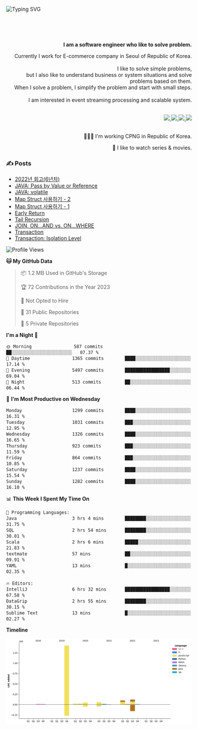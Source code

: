 ![Typing SVG](https://readme-typing-svg.herokuapp.com/?lines=Hello,+I'm+Changkwon+😎&height=150&width=1024&size=40&color=458588&background=282828&center=true&vCenter=true&multiline=false&duration=2000&pause=0)

<div align=right>
  <br/>
  <br/>  
  <br/>
  
  **I am a software engineer who like to solve problem.**<br/>
  
  Currently I work for E-commerce company in Seoul of Republic of Korea.<br/>
  <br/>
  I like to solve simple problems,<br/>
  but I also like to understand business or system situations and solve problems based on them.<br/>
  When I solve a problem, I simplify the problem and start with small steps.<br/>
  <br/>
  I am interested in event streaming processing and scalable system.<br/>
  <br/>
  
  <a href="https://about.spearkkk.dev/" target="_blank">
    <img src="https://img.shields.io/badge/website-305D61.svg?&style=for-the-badge&logo=About.me&logoColor=ffffff&labelColor=305D61&logoWidth=20"/>
  </a>
  <a href="https://www.linkedin.com/in/changkwon-jeong-754376135/" target="_blank">
    <img src="https://img.shields.io/badge/LinkedIn-305D61.svg?&style=for-the-badge&logo=linkedin&logoColor=ffffff&labelColor=305D61&logoWidth=20"/>
  </a>
  <a href="https://about.spearkkk.dev/resume/" target="_blank">
    <img src="https://img.shields.io/badge/resume-305D61.svg?&style=for-the-badge&logo=ReadtheDocs&logoColor=ffffff&labelColor=305D61&logoWidth=20"/>
  </a>
  <a href="https://spearkkk.dev/" target="_blank">
    <img src="https://img.shields.io/badge/blog-305D61.svg?&style=for-the-badge&logo=ReadtheDocs&logoColor=ffffff&labelColor=305D61&logoWidth=20"/>
  </a>
  
  <br/>
  <br/>
  
  👨🏼‍💻 I'm working CPNG in Republic of Korea.
  <br/>
  
  🍿 I like to watch series & movies.
  <br/>

</div>
  
<div align=left>
  
  <div>
    
  ### ✍️ Posts
    
  </div>
  
  <!-- BLOGPOSTS:START -->
- [2022년 회고(6년차)](https://spearkkk.dev/6년차-회고)
- [JAVA: Pass by Value or Reference](https://spearkkk.dev/java-pass-by-value-or-reference)
- [JAVA: volatile](https://spearkkk.dev/java-volatile)
- [Map Struct 사용하기 - 2](https://spearkkk.dev/map-struct-2)
- [Map Struct 사용하기 - 1](https://spearkkk.dev/map-struct-1)
- [Early Return](https://spearkkk.dev/early-return)
- [Tail Recursion](https://spearkkk.dev/tail-recursion)
- [JOIN, ON...AND vs. ON...WHERE](https://spearkkk.dev/join-on-and-on-where)
- [Transaction](https://spearkkk.dev/transaction)
- [Transaction: Isolation Level](https://spearkkk.dev/transaction-isolation-level)
<!-- BLOGPOSTS:END -->

  
<!--START_SECTION:waka-->
![Profile Views](http://img.shields.io/badge/Profile%20Views-0-blue)

**🐱 My GitHub Data** 

> 📦 1.2 MB Used in GitHub's Storage 
 > 
> 🏆 72 Contributions in the Year 2023
 > 
> 🚫 Not Opted to Hire
 > 
> 📜 31 Public Repositories 
 > 
> 🔑 5 Private Repositories 
 > 
**I'm a Night 🦉** 

```text
🌞 Morning                587 commits         ██░░░░░░░░░░░░░░░░░░░░░░░   07.37 % 
🌆 Daytime                1365 commits        ████░░░░░░░░░░░░░░░░░░░░░   17.14 % 
🌃 Evening                5497 commits        █████████████████░░░░░░░░   69.04 % 
🌙 Night                  513 commits         ██░░░░░░░░░░░░░░░░░░░░░░░   06.44 % 
```
📅 **I'm Most Productive on Wednesday** 

```text
Monday                   1299 commits        ████░░░░░░░░░░░░░░░░░░░░░   16.31 % 
Tuesday                  1031 commits        ███░░░░░░░░░░░░░░░░░░░░░░   12.95 % 
Wednesday                1326 commits        ████░░░░░░░░░░░░░░░░░░░░░   16.65 % 
Thursday                 923 commits         ███░░░░░░░░░░░░░░░░░░░░░░   11.59 % 
Friday                   864 commits         ███░░░░░░░░░░░░░░░░░░░░░░   10.85 % 
Saturday                 1237 commits        ████░░░░░░░░░░░░░░░░░░░░░   15.54 % 
Sunday                   1282 commits        ████░░░░░░░░░░░░░░░░░░░░░   16.10 % 
```


📊 **This Week I Spent My Time On** 

```text
💬 Programming Languages: 
Java                     3 hrs 4 mins        ████████░░░░░░░░░░░░░░░░░   31.75 % 
SQL                      2 hrs 54 mins       ████████░░░░░░░░░░░░░░░░░   30.01 % 
Scala                    2 hrs 6 mins        █████░░░░░░░░░░░░░░░░░░░░   21.83 % 
textmate                 57 mins             ██░░░░░░░░░░░░░░░░░░░░░░░   09.91 % 
YAML                     13 mins             █░░░░░░░░░░░░░░░░░░░░░░░░   02.35 % 

🔥 Editors: 
IntelliJ                 6 hrs 32 mins       █████████████████░░░░░░░░   67.58 % 
DataGrip                 2 hrs 55 mins       ████████░░░░░░░░░░░░░░░░░   30.15 % 
Sublime Text             13 mins             █░░░░░░░░░░░░░░░░░░░░░░░░   02.27 % 
```

**Timeline**

![Lines of Code chart](https://raw.githubusercontent.com/spearkkk/spearkkk/main/assets/bar_graph.png)


<!--END_SECTION:waka-->
</div>

